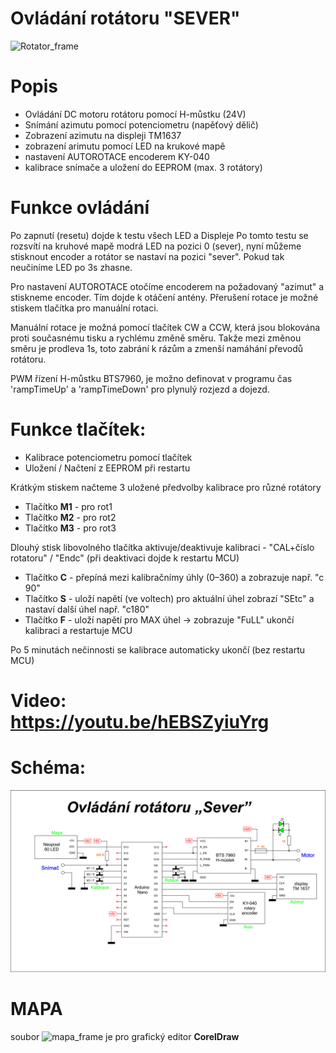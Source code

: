 # Ovládání rotátoru "SEVER"

![Rotator_frame](https://github.com/DrumClock/AutoRotace/blob/main/IMG_panel.jpg)

# Popis

 - Ovládání DC motoru rotátoru pomocí H-můstku (24V)
 - Snímání azimutu pomocí potenciometru (napěťový dělič)
 - Zobrazení azimutu na displeji TM1637
 - zobrazení arimutu pomocí LED na krukové mapě
 - nastavení AUTOROTACE encoderem KY-040
 - kalibrace snímače a uložení do EEPROM (max. 3 rotátory)

# Funkce ovládání

 Po zapnutí (resetu) dojde k testu všech LED a Displeje
 Po tomto testu se rozsvítí na kruhové mapě modrá LED na pozici 0 (sever),
 nyní můžeme stisknout encoder a rotátor se nastaví na pozici "sever".
 Pokud tak neučiníme LED po 3s zhasne.

 Pro nastavení AUTOROTACE otočíme encoderem na požadovaný "azimut"
 a stiskneme encoder. Tím dojde k otáčení antény.
 Přerušení rotace je možné stiskem tlačítka pro manuální rotaci.

 Manuální rotace je možná pomocí tlačítek CW a CCW, která jsou blokována proti
 současnému tisku a rychlému změně směru. Takže mezi změnou směru je
 prodleva 1s, toto zabrání k rázům a zmenší namáhání převodů rotátoru.

  PWM řízení H-můstku BTS7960, je možno definovat v programu čas
 'rampTimeUp' a 'rampTimeDown' pro plynulý rozjezd a dojezd.

 # Funkce tlačítek:
 
 - Kalibrace potenciometru pomocí tlačítek 
 - Uložení / Načtení z EEPROM při restartu

  Krátkým stiskem načteme 3 uložené předvolby kalibrace pro různé rotátory
  - Tlačítko **M1**  - pro rot1 
  - Tlačítko **M2**  - pro rot2
  - Tlačítko **M3**  - pro rot3

  Dlouhý stisk libovolného tlačítka aktivuje/deaktivuje kalibraci - "CAL+číslo rotatoru" / "Endc" (při deaktivaci dojde k restartu MCU) 
  - Tlačítko **C**  - přepíná mezi kalibračnímy úhly (0–360) a zobrazuje např. "c 90"
  - Tlačítko **S**  - uloží napětí (ve voltech) pro aktuální úhel zobrazí "SEtc" a nastaví další úhel např. "c180"
  - Tlačítko **F**  - uloží napětí pro MAX úhel → zobrazuje "FuLL" ukončí kalibraci a restartuje MCU

 Po 5 minutách nečinnosti se kalibrace automaticky ukončí (bez restartu MCU)


# Video:  https://youtu.be/hEBSZyiuYrg


# Schéma:
![Scheme_frame](https://github.com/DrumClock/AutoRotace/blob/main/Arduino_Sever_2.png)

# MAPA 
soubor ![mapa_frame](https://github.com/DrumClock/AutoRotace/blob/main/mapa%20JN69NX.cdr)  je pro grafický editor **CorelDraw**
 
